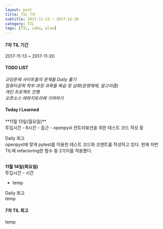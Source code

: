 ```yaml
---
layout: post
title: TIL 7차
subtitle: 2017-11-13 ~ 2017-11-20
category: TIL
tags: [TIL, idea, plan]
---
```

<h4>7차 TIL 기간</h4>
2017-11-13 ~ 2017-11-20

<h4>TODO LIST</h4>
<i class="fa fa-square-o" aria-hidden="true"> 코딩문제 사이트들의 문제들 Daily 풀기</i><br/>
<i class="fa fa-square-o" aria-hidden="true"> 컴퓨터공학 학부 과정 과목들 복습 및 심화(운영체제, 알고리즘)</i><br/>
<i class="fa fa-square-o" aria-hidden="true"> 개인 프로젝트 진행</i><br/>
<i class="fa fa-check-square-o" aria-hidden="true"> 오픈소스 레파지토리에 기여하기</i><br/>


<h4>Today I Learned</h4>
**11월 13일(월요일)**<br/>
투입시간 - 6시간
- 출근
- openpyxl 컨트리뷰션을 위한 테스트 코드 작성 중

Daily 회고<br/>
openpyxl에 맞게 pytest를 이용한 테스트 코드와 코멘트를 작성하고 있다. 현재 저번 TIL때 refactoring한 함수 중 2가지를 적용했다.


<br/>**11월 14일(화요일)**<br/>
투입시간 - 시간
- temp

Daily 회고<br/>
temp

<h4>7차 TIL 회고</h4>
temp